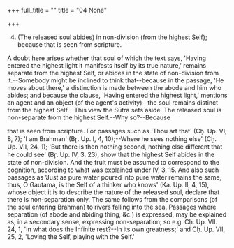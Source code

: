 +++
full_title = ""
title = "04 None"

+++


4. (The released soul abides) in non-division (from the highest Self); because that is seen from scripture.

A doubt here arises whether that soul of which the text says, 'Having entered the highest light it manifests itself by its true nature,' remains separate from the highest Self, or abides in the state of non-division from it.--Somebody might be inclined to think that--because in the passage, 'He moves about there,' a distinction is made between the abode and him who abides; and because the clause, 'Having entered the highest light,' mentions an agent and an object (of the agent's activity)--the soul remains distinct from the highest Self.--This view the Sūtra sets aside. The released soul is non-separate from the highest Self.--Why so?--Because

that is seen from scripture. For passages such as 'Thou art that' (Cḥ. Up. VI, 8, 7); 'I am Brahman' (Br̥. Up. I, 4, 10);--Where he sees nothing else' (Cḥ. Up. VII, 24, 1); 'But there is then nothing second, nothing else different that he could see' (Br̥. Up. IV, 3, 23), show that the highest Self abides in the state of non-division. And the fruit must be assumed to correspond to the cognition, according to what was explained under IV, 3, 15. And also such passages as 'Just as pure water poured into pure water remains the same, thus, O Gautama, is the Self of a thinker who knows' (Ka. Up. II, 4, 15), whose object it is to describe the nature of the released soul, declare that there is non-separation only. The same follows from the comparisons (of the soul entering Brahman) to rivers falling into the sea. Passages where separation (of abode and abiding thing, &c.) is expressed, may be explained as, in a secondary sense, expressing non-separation; so e.g. Cḥ. Up. VII. 24, 1, 'In what does the Infinite rest?--In its own greatness;' and Cḥ. Up. VII, 25, 2, 'Loving the Self, playing with the Self.'

